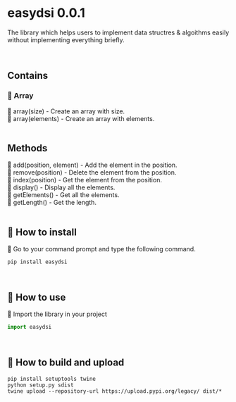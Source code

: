 # easydsi 0.0.1

The library which helps users to implement data structres & algoithms easily without implementing everything briefly.

<br />

## Contains
### 🌟 Array
💫 array(size) - Create an array with size. <br />
💫 array(elements) - Create an array with elements. <br />
<br />

## Methods
💫 add(position, element) - Add the element in the position. <br />
💫 remove(position) - Delete the element from the position. <br />
💫 index(position) - Get the element from the position. <br />
💫 display() - Display all the elements. <br />
💫 getElements() - Get all the elements. <br />
💫 getLength() - Get the length. <br />
<br />

## 🌟 How to install
💫 Go to your command prompt and type the following command.
```
pip install easydsi
```
<br />

## 🌟 How to use
💫 Import the library in your project
```python
import easydsi
```
<br />

## 🌟 How to build and upload
```
pip install setuptools twine
python setup.py sdist
twine upload --repository-url https://upload.pypi.org/legacy/ dist/*
```